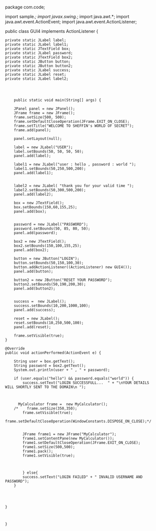 package com.code;

import sample.*;
import javax.swing.*;
import java.awt.*;
import java.awt.event.ActionEvent;
import java.awt.event.ActionListener;

public class GUI4 implements  ActionListener {

    private static JLabel label;
    private static JLabel label1;
    private static JTextField box;
    private static JLabel password;
    private static JTextField box2;
    private static JButton button;
    private static JButton button2;
    private static JLabel success;
    private static JLabel reset;
    private static JLabel label2;




        public static void main(String[] args) {

        JPanel panel = new JPanel();
        JFrame frame = new JFrame();
        frame.setSize(500, 500);
        frame.setDefaultCloseOperation(JFrame.EXIT_ON_CLOSE);
        frame.setTitle("WELCOME TO SHEFFIN's WORLD OF SECRET");
        frame.add(panel);

        panel.setLayout(null);

        label = new JLabel("USER");
        label.setBounds(50, 50, 50, 50);
        panel.add(label);

        label1 = new JLabel("user : hello , password : world ");
        label1.setBounds(50,250,500,200);
        panel.add(label1);


        label2 = new JLabel( "thank you for your valid time ");
        label2.setBounds(50,300,500,200);
        panel.add(label2);

        box = new JTextField();
        box.setBounds(150,60,155,25);
        panel.add(box);


        password = new JLabel("PASSWORD");
        password.setBounds(50, 85, 80, 50);
        panel.add(password);

        box2 = new JTextField();
        box2.setBounds(150,100,155,25);
        panel.add(box2);

        button = new JButton("LOGIN");
        button.setBounds(50,150,100,30);
        button.addActionListener((ActionListener) new GUI4());
        panel.add(button);

        button2 = new JButton("RESET YOUR PASSWORD");
        button2.setBounds(50,190,200,30);
        panel.add(button2);


        success =  new JLabel();
        success.setBounds(10,200,1000,100);
        panel.add(success);

        reset = new JLabel();
        reset.setBounds(10,250,500,100);
        panel.add(reset);

        frame.setVisible(true);
    }

    @Override
    public void actionPerformed(ActionEvent e) {

        String user = box.getText();
        String password = box2.getText();
        System.out.println(user + " , " + password);

        if (user.equals("hello") && password.equals("world")) {
            success.setText("LOGIN SUCCESSFULL...  " + "\nYOUR DETAILS WILL SHORTLY SENT TO THE DOMAIN\n ");



          MyCalculator frame =  new MyCalculator();
        /*    frame.setSize(350,350);
            frame.setVisible(true);
            frame.setDefaultCloseOperation(WindowConstants.DISPOSE_ON_CLOSE);*/


            JFrame frame1 = new JFrame("MyCalculator");
            frame1.setContentPane(new MyCalculator());
            frame1.setDefaultCloseOperation(JFrame.EXIT_ON_CLOSE);
            frame1.setSize(500,500);
            frame1.pack();
            frame1.setVisible(true);



            } else{
            success.setText("LOGIN FAILED" + " INVALID USERNAME AND PASSWORD");
        }




    }



    }

